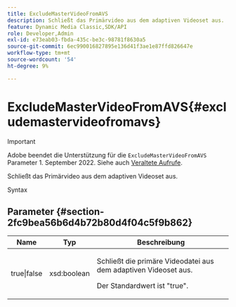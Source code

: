 ```yaml
---
title: ExcludeMasterVideoFromAVS
description: Schließt das Primärvideo aus dem adaptiven Videoset aus.
feature: Dynamic Media Classic,SDK/API
role: Developer,Admin
exl-id: e73eab03-fbda-435c-be3c-98781f8630a5
source-git-commit: 6ec990016827895e136d41f3ae1e87ffd826647e
workflow-type: tm+mt
source-wordcount: '54'
ht-degree: 9%

---
```


# ExcludeMasterVideoFromAVS{#excludemastervideofromavs}

>[!IMPORTANT]
>
>Adobe beendet die Unterstützung für die `ExcludeMasterVideoFromAVS` Parameter 1. September 2022. Siehe auch [Veraltete Aufrufe](/help/aem-ips-api/c-deprecated-calls.md).

Schließt das Primärvideo aus dem adaptiven Videoset aus.

<!-- REMOVE TOPIC MAY 2022 AS PER CQDOC-19165 AND REMOVED FROM TOC -->

Syntax

## Parameter {#section-2fc9bea56b6d4b72b80d4f04c5f9b862}

<table id="table_04100BB8ABD84EF68B0A7CE3AD946414"> 
 <thead> 
  <tr> 
   <th colname="col1" class="entry"> Name </th> 
   <th colname="col2" class="entry"> Typ </th> 
   <th colname="col3" class="entry"> Beschreibung </th> 
  </tr> 
 </thead>
 <tbody> 
  <tr> 
   <td colname="col1"> <span class="codeph"> true|false</span> </td> 
   <td colname="col2"> <span class="codeph"> xsd:boolean</span> </td> 
   <td colname="col3"> <p>Schließt die primäre Videodatei aus dem adaptiven Videoset aus. </p> <p>Der Standardwert ist "true". </p> </td> 
  </tr> 
 </tbody> 
</table>
